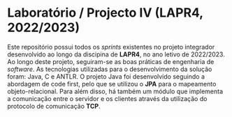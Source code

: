 # Laboratório / Projecto IV (LAPR4, 2022/2023)

Este repositório possui todos os *sprints* existentes no projeto integrador desenvolvido ao longo da discipina de **LAPR4**, no ano letivo de 2022/2023.
Ao longo deste projeto, seguiram-se as boas práticas de engenharia de *software*.
As tecnologias utilizadas para o desenvolvimento da solução foram: Java, C e ANTLR. O projeto Java foi desenvolvido seguindo a abordagem de code first, pelo que se utilizou o **JPA** para o mapeamento objeto-relacional. Para além disso, há também um módulo que implementa a comunicação entre o servidor e os clientes através da utilização do protocolo de comunicação **TCP**.
